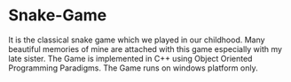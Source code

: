 # Snake-Game

It is the classical snake game which we played in our childhood.
Many beautiful memories of mine are attached with this game especially with my late sister.
The Game is implemented in C++ using Object Oriented Programming Paradigms.
The Game runs on windows platform only.
